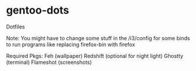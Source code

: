 # gentoo-dots
Dotfiles

Note: You might have to change some stuff in the /i3/config for some binds to run programs like replacing firefox-bin with firefox


Required Pkgs:
Feh (wallpaper)
Redshift (optional for night light)
Ghostty (terminal)
Flameshot (screenshots)
